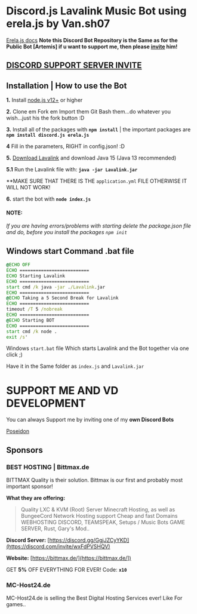 # Discord.js Lavalink Music Bot using erela.js by Van.sh07

[Erela.js docs](https://solaris.codes/projects/erelajs) **Note this Discord Bot Repository is the Same as for the Public Bot [Artemis] if u want to support me, then please [invite](https://discord.com/oauth2/authorize?client_id=852597421161709608&scope=bot&permissions=8) him!**

## [**DISCORD SUPPORT SERVER INVITE**](https://discord.com/invite/wxFdPVSHQV)


## Installation | How to use the Bot

 **1.** Install [node.js v12+](https://nodejs.org/api/cli.html#cli_unhandled_rejections_mode) or higher

 **2.** Clone em Fork em Import them Git Bash them...do whatever you wish...just his the fork button :D

 **3.** Install all of the packages with **`npm install`**     |  the important packages are   **`npm install discord.js erela.js`**

 **4** Fill in the parameters, RIGHT in config.json! :D

 **5.** [Download Lavalink](https://cdn.discordapp.com/attachments/798196676405755905/827174915714711572/Lavalink.jar) and download Java 15 (Java 13 recommended)

 **5.1** Run the Lavalink file with: **`java -jar Lavalink.jar`**

 **MAKE SURE THAT THERE IS THE `application.yml` FILE OTHERWISE IT WILL NOT WORK!

 **6.** start the bot with **`node index.js`**

#### **NOTE:**

*If you are having errors/problems with starting delete the package.json file and do, before you install the packages `npm init`*






## Windows start Command .bat file
```bat
@ECHO OFF
ECHO ==========================
ECHO Starting Lavalink
ECHO ==========================
start cmd /k java -jar ./Lavalink.jar
ECHO ==========================
@ECHO Taking a 5 Second Break for Lavalink
ECHO ==========================
timeout /T 5 /nobreak
ECHO ==========================
@ECHO Starting BOT
ECHO ==========================
start cmd /k node .
exit /s'
```
Windows `start.bat` file
Which starts Lavalink and the Bot together via one click ;)

Have it in the Same folder as `index.js` and `Lavalink.jar`

# SUPPORT ME AND VD DEVELOPMENT

You can always Support me by inviting one of my **own Discord Bots**
 
 [Poseidon](https://discord.com/oauth2/authorize?client_id=850252921912164382&scope=bot&permissions=8)
## Sponsors

### BEST HOSTING | Bittmax.de
BITTMAX Quality is their solution.
Bittmax is our first and probably most important sponsor!

**What they are offering:**
> Quality LXC & KVM (Root) Server
> Minecraft Hosting, as well as BungeeCord Network Hosting support
> Cheap and fast Domains
> WEBHOSTING
> DISCORD, TEAMSPEAK, Setups / Music Bots
> GAME SERVER, Rust, Gary's Mod..

**Discord Server:**
[https://discord.gg/GgjJZCyYKD](https://discord.com/invite/wxFdPVSHQV)

**Website:**
[https://bittmax.de/](https://bittmax.de/])

GET **5%** OFF EVERYTHING FOR EVER!
Code: **`x10`**

### MC-Host24.de
MC-Host24.de is selling the Best Digital Hosting Services ever!
Like For games..



